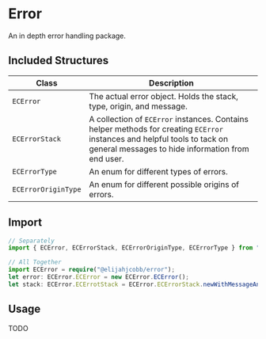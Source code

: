 # Error
An in depth error handling package.

## Included Structures
| Class | Description |
| --- | --- |
| `ECError` | The actual error object. Holds the stack, type, origin, and message. |
| `ECErrorStack` | A collection of `ECError` instances. Contains helper methods for creating `ECError` instances and helpful tools to tack on general messages to hide information from end user. |
| `ECErrorType` | An enum for different types of errors. |
| `ECErrorOriginType` | An enum for different possible origins of errors. |

## Import
```typescript
// Separately
import { ECError, ECErrorStack, ECErrorOriginType, ECErrorType } from "@elijahjcobb/error";

// All Together
import ECError = require("@elijahjcobb/error");
let error: ECError.ECError = new ECError.ECError();
let stack: ECError.ECErrotStack = ECError.ECErrorStack.newWithMessageAndType();
```

## Usage
TODO